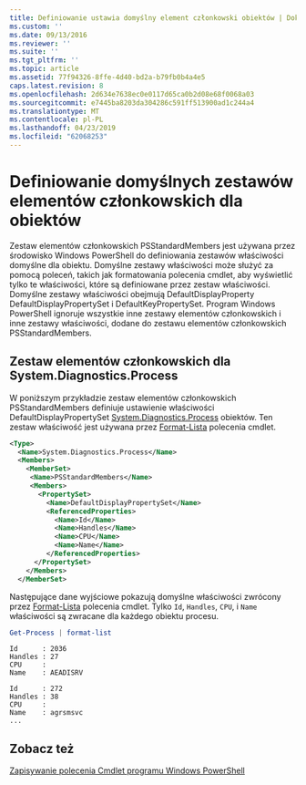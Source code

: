 ```yaml
---
title: Definiowanie ustawia domyślny element członkowski obiektów | Dokumentacja firmy Microsoft
ms.custom: ''
ms.date: 09/13/2016
ms.reviewer: ''
ms.suite: ''
ms.tgt_pltfrm: ''
ms.topic: article
ms.assetid: 77f94326-8ffe-4d40-bd2a-b79fb0b4a4e5
caps.latest.revision: 8
ms.openlocfilehash: 2d634e7638ec0e0117d65ca0b2d08e68f0068a03
ms.sourcegitcommit: e7445ba8203da304286c591ff513900ad1c244a4
ms.translationtype: MT
ms.contentlocale: pl-PL
ms.lasthandoff: 04/23/2019
ms.locfileid: "62068253"
---
```

# <a name="defining-default-member-sets-for-objects"></a>Definiowanie domyślnych zestawów elementów członkowskich dla obiektów

Zestaw elementów członkowskich PSStandardMembers jest używana przez środowisko Windows PowerShell do definiowania zestawów właściwości domyślne dla obiektu. Domyślne zestawy właściwości może służyć za pomocą poleceń, takich jak formatowania polecenia cmdlet, aby wyświetlić tylko te właściwości, które są definiowane przez zestaw właściwości. Domyślne zestawy właściwości obejmują DefaultDisplayProperty DefaultDisplayPropertySet i DefaultKeyPropertySet. Program Windows PowerShell ignoruje wszystkie inne zestawy elementów członkowskich i inne zestawy właściwości, dodane do zestawu elementów członkowskich PSStandardMembers.

## <a name="member-set-for-systemdiagnosticsprocess"></a>Zestaw elementów członkowskich dla System.Diagnostics.Process

W poniższym przykładzie zestaw elementów członkowskich PSStandardMembers definiuje ustawienie właściwości DefaultDisplayPropertySet [System.Diagnostics.Process](/dotnet/api/System.Diagnostics.Process) obiektów. Ten zestaw właściwość jest używana przez [Format-Lista](/powershell/module/Microsoft.PowerShell.Utility/Format-List) polecenia cmdlet.

```xml
<Type>
  <Name>System.Diagnostics.Process</Name>
  <Members>
    <MemberSet>
     <Name>PSStandardMembers</Name>
     <Members>
       <PropertySet>
         <Name>DefaultDisplayPropertySet</Name>
         <ReferencedProperties>
           <Name>Id</Name>
           <Name>Handles</Name>
           <Name>CPU</Name>
           <Name>Name</Name>
         </ReferencedProperties>
      </PropertySet>
    </Members>
  </MemberSet>
```

Następujące dane wyjściowe pokazują domyślne właściwości zwrócony przez [Format-Lista](/powershell/module/Microsoft.PowerShell.Utility/Format-List) polecenia cmdlet. Tylko `Id`, `Handles`, `CPU`, i `Name` właściwości są zwracane dla każdego obiektu procesu.

```powershell
Get-Process | format-list
```

```output
Id      : 2036
Handles : 27
CPU     :
Name    : AEADISRV

Id      : 272
Handles : 38
CPU     :
Name    : agrsmsvc
...
```

## <a name="see-also"></a>Zobacz też

[Zapisywanie polecenia Cmdlet programu Windows PowerShell](./writing-a-windows-powershell-cmdlet.md)
